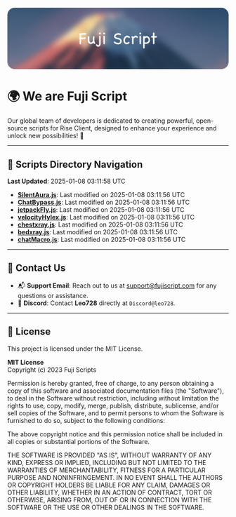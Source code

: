 ![Banner](.github/b.webp)

# 🌍 **We are Fuji Script**

Our global team of developers is dedicated to creating powerful, open-source scripts for Rise Client, designed to enhance your experience and unlock new possibilities! 🌟

---
<!-- SCRIPTS_NAVIGATION_START -->
## 📂 **Scripts Directory Navigation**

**Last Updated**: 2025-01-08 03:11:58 UTC

- **[SilentAura.js](scripts/SilentAura.js)**: Last modified on 2025-01-08 03:11:56 UTC
- **[ChatBypass.js](scripts/ChatBypass.js)**: Last modified on 2025-01-08 03:11:56 UTC
- **[jetpackFly.js](scripts/jetpackFly.js)**: Last modified on 2025-01-08 03:11:56 UTC
- **[velocityHylex.js](scripts/velocityHylex.js)**: Last modified on 2025-01-08 03:11:56 UTC
- **[chestxray.js](scripts/chestxray.js)**: Last modified on 2025-01-08 03:11:56 UTC
- **[bedxray.js](scripts/bedxray.js)**: Last modified on 2025-01-08 03:11:56 UTC
- **[chatMacro.js](scripts/chatMacro.js)**: Last modified on 2025-01-08 03:11:56 UTC

<!-- SCRIPTS_NAVIGATION_END -->

---

## 💬 **Contact Us**  
- 📬 **Support Email**: Reach out to us at [support@fujiscript.com](mailto:support@fujiscript.com) for any questions or assistance.  
- 💬 **Discord**: Contact **Leo728** directly at `Discord@leo728`.

---

## 📜 **License**

This project is licensed under the MIT License.  

**MIT License**  
Copyright (c) 2023 Fuji Scripts  

Permission is hereby granted, free of charge, to any person obtaining a copy of this software and associated documentation files (the "Software"), to deal in the Software without restriction, including without limitation the rights to use, copy, modify, merge, publish, distribute, sublicense, and/or sell copies of the Software, and to permit persons to whom the Software is furnished to do so, subject to the following conditions:  

The above copyright notice and this permission notice shall be included in all copies or substantial portions of the Software.  

THE SOFTWARE IS PROVIDED "AS IS", WITHOUT WARRANTY OF ANY KIND, EXPRESS OR IMPLIED, INCLUDING BUT NOT LIMITED TO THE WARRANTIES OF MERCHANTABILITY, FITNESS FOR A PARTICULAR PURPOSE AND NONINFRINGEMENT. IN NO EVENT SHALL THE AUTHORS OR COPYRIGHT HOLDERS BE LIABLE FOR ANY CLAIM, DAMAGES OR OTHER LIABILITY, WHETHER IN AN ACTION OF CONTRACT, TORT OR OTHERWISE, ARISING FROM, OUT OF OR IN CONNECTION WITH THE SOFTWARE OR THE USE OR OTHER DEALINGS IN THE SOFTWARE.  
